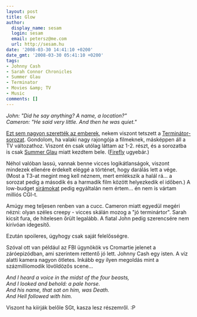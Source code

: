 ```yaml
---
layout: post
title: Glow
author:
  display_name: sesam
  login: sesam
  email: petersz@me.com
  url: http://sesam.hu
date: '2008-03-30 14:41:10 +0200'
date_gmt: '2008-03-30 05:41:10 +0200'
tags:
- Johnny Cash
- Sarah Connor Chronicles
- Summer Glau
- Terminator
- Movies &amp; TV
- Music
comments: []
---
```


_John: "Did he say anything? A name, a location?"  
Cameron: "He said very little. And then he was quiet."_

[Ezt sem nagyon szerették az emberek](http://www.sorozatjunkie.hu/2008/03/06/terminator-s1), nekem viszont tetszett a [Terminátor-sorozat](http://imdb.com/title/tt0851851). Gondolom, ha valaki nagy rajongója a filmeknek, másképpen áll a TV változathoz. Viszont én csak utólag láttam az 1-2. részt, és a sorozatba is csak [Summer Glau](http://en.wikipedia.org/wiki/Summer_Glau) miatt kezdtem bele. ([Firefly](http://imdb.com/title/tt0303461) ugyebár.)

Néhol valóban lassú, vannak benne vicces logikátlanságok, viszont mindezek ellenére érdekelt eléggé a történet, hogy darálás lett a vége. (Most a T3-at megint meg kell néznem, mert emlékszik a halál rá... a sorozat pedig a második és a harmadik film között helyezkedik el időben.) A low-budget [sirámokat](http://www.sorozatjunkie.hu/2008/02/12/terminator-5-resz) pedig egyáltalán nem értem... én nem is vártam milliós CGI-t.

Amúgy meg teljesen renben van a cucc. Cameron miatt egyedül megéri nézni: olyan széles creepy - vicces skálán mozog a "jó terminártor". Sarah kicsit fura, de hitelesen őrült legalább. A fiatal John pedig szerencsére nem kirívóan idegesítő.

Ezután spoileres, úgyhogy csak saját felelősségre.  
  
Szóval ott van például az FBI ügynökök vs Cromartie jelenet a záróepizódban, ami szerintem rettentő jó lett. Johnny Cash egy isten. A víz alatti kamera nagyon ötletes. Inkább egy ilyen megoldás mint a százmilliomodik lövöldözős scene...

_And I heard a voice in the midst of the four beasts,  
And I looked and behold: a pale horse.  
And his name, that sat on him, was Death.  
And Hell followed with him._

Viszont ha kiírják belőle SGt, kasza lesz részemről. :P
